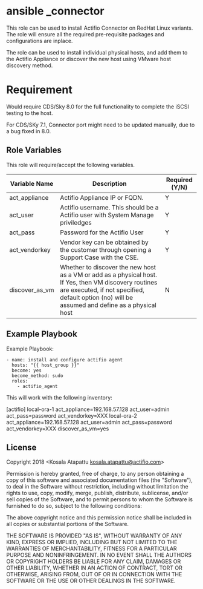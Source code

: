ansible _connector
=========

This role can be used to install Actifio Connector on RedHat Linux variants. The role will ensure all the required pre-requisite packages and configurations are inplace. 

The role can be used to install individual physical hosts, and add them to the Actifio Appliance or discover the new host using VMware host discovery method.  

Requirement
===========

Would require CDS/Sky 8.0 for the full functionality to complete the iSCSI testing to the host.

For CDS/SKy 7.1, Connector port might need to be updated manually, due to a bug fixed in 8.0. 


Role Variables
--------------

This role will require/accept the following variables.

| Variable Name  | Description | Required (Y/N) |
|----------------|---|---|
| act_appliance  | Actifio Appliance IP or FQDN. | Y               |
| act_user       | Actifio username. This should be a Actifio user with System Manage priviledges | Y
| act_pass       | Password for the Actifio User | Y
| act_vendorkey  | Vendor key can be obtained by the customer through opening a Support Case with the CSE. | Y
| discover_as_vm | Whether to discover the new host as a VM or add as a physical host. If Yes, then VM discovery routines are executed, if not specified, default option (no) will be assumed and define as a physical host | N


Example Playbook
----------------

Example Playbook:

```
- name: install and configure actifio agent
  hosts: "{{ host_group }}"
  become: yes
  become_method: sudo
  roles:
    - actifio_agent
```

This will work with the following inventory:

[actifio]
local-ora-1 act_appliance=192.168.57.128 act_user=admin act_pass=password act_vendorkey=XXX
local-ora-2 act_appliance=192.168.57.128 act_user=admin act_pass=password act_vendorkey=XXX discover_as_vm=yes


License
-------

Copyright 2018 <Kosala Atapattu kosala.atapattu@actifio.com>

Permission is hereby granted, free of charge, to any person obtaining a copy of this software and associated documentation files (the "Software"), to deal in the Software without restriction, including without limitation the rights to use, copy, modify, merge, publish, distribute, sublicense, and/or sell copies of the Software, and to permit persons to whom the Software is furnished to do so, subject to the following conditions:

The above copyright notice and this permission notice shall be included in all copies or substantial portions of the Software.

THE SOFTWARE IS PROVIDED "AS IS", WITHOUT WARRANTY OF ANY KIND, EXPRESS OR IMPLIED, INCLUDING BUT NOT LIMITED TO THE WARRANTIES OF MERCHANTABILITY, FITNESS FOR A PARTICULAR PURPOSE AND NONINFRINGEMENT. IN NO EVENT SHALL THE AUTHORS OR COPYRIGHT HOLDERS BE LIABLE FOR ANY CLAIM, DAMAGES OR OTHER LIABILITY, WHETHER IN AN ACTION OF CONTRACT, TORT OR OTHERWISE, ARISING FROM, OUT OF OR IN CONNECTION WITH THE SOFTWARE OR THE USE OR OTHER DEALINGS IN THE SOFTWARE.
